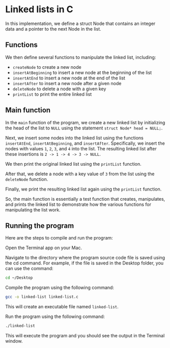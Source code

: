 # Linked lists in C

In this implementation, we define a struct Node that contains an integer data and a pointer to the next Node in the list. 

## Functions
We then define several functions to manipulate the linked list, including:
- `createNode` to create a new node
- `insertAtBeginning` to insert a new node at the beginning of the list
- `insertAtEnd` to insert a new node at the end of the list
- `insertAfter` to insert a new node after a given node
- `deleteNode` to delete a node with a given key
- `printList` to print the entire linked list

## Main function
In the `main` function of the program, we create a new linked list by initializing the head of the list to `NULL` using the statement `struct Node* head = NULL;`.

Next, we insert some nodes into the linked list using the functions `insertAtEnd`, `insertAtBeginning`, and `insertAfter`. Specifically, we insert the nodes with values `1`, `2`, `3`, and `4` into the list. The resulting linked list after these insertions is `2 -> 1 -> 4 -> 3 -> NULL`.

We then print the original linked list using the `printList` function.

After that, we delete a node with a key value of `3` from the list using the `deleteNode` function.

Finally, we print the resulting linked list again using the `printList` function.

So, the main function is essentially a test function that creates, manipulates, and prints the linked list to demonstrate how the various functions for manipulating the list work.

## Running the program

Here are the steps to compile and run the program:

Open the Terminal app on your Mac.

Navigate to the directory where the program source code file is saved using the cd command. For example, if the file is saved in the Desktop folder, you can use the command:

```bash
cd ~/Desktop
```
Compile the program using the following command:
```bash
gcc -o linked-list linked-list.c
```
This will create an executable file named `linked-list`.

Run the program using the following command:
```bash
./linked-list
```
This will execute the program and you should see the output in the Terminal window.